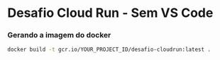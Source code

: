 # Desafio Cloud Run - Sem VS Code

### Gerando a imagem do docker

```bash
docker build -t gcr.io/YOUR_PROJECT_ID/desafio-cloudrun:latest .
```
